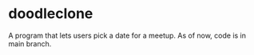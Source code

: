 # doodleclone
A program that lets users pick a date for a meetup.
As of now, code is in main branch.
